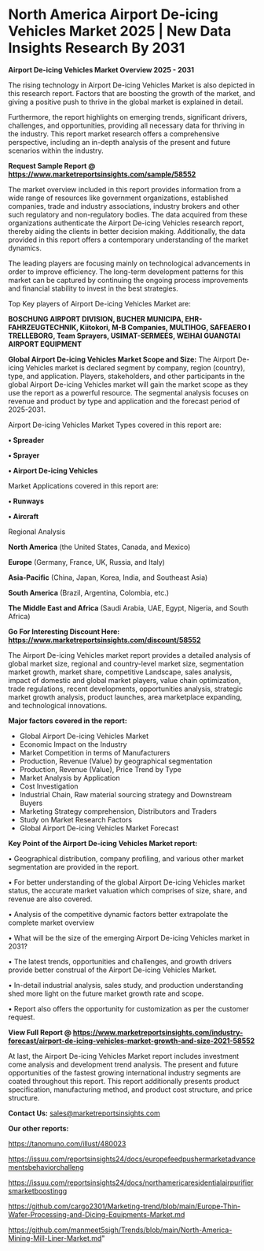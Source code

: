 # North America Airport De-icing Vehicles Market 2025 | New Data Insights Research By 2031

<Strong> Airport De-icing Vehicles Market Overview 2025 - 2031</strong>

The rising technology in Airport De-icing Vehicles Market is also depicted in this research report. Factors that are boosting the growth of the market, and giving a positive push to thrive in the global market is explained in detail.

Furthermore, the report highlights on emerging trends, significant drivers, challenges, and opportunities, providing all necessary data for thriving in the industry. This report market research offers a comprehensive perspective, including an in-depth analysis of the present and future scenarios within the industry.

<strong>Request Sample Report @ <a href=https://www.marketreportsinsights.com/sample/58552>https://www.marketreportsinsights.com/sample/58552</a></strong>

The market overview included in this report provides information from a wide range of resources like government organizations, established companies, trade and industry associations, industry brokers and other such regulatory and non-regulatory bodies. The data acquired from these organizations authenticate the Airport De-icing Vehicles research report, thereby aiding the clients in better decision making. Additionally, the data provided in this report offers a contemporary understanding of the market dynamics.

The leading players are focusing mainly on technological advancements in order to improve efficiency. The long-term development patterns for this market can be captured by continuing the ongoing process improvements and financial stability to invest in the best strategies.

Top Key players of Airport De-icing Vehicles Market are:

<strong>BOSCHUNG AIRPORT DIVISION, BUCHER MUNICIPA, EHR-FAHRZEUGTECHNIK, Kiitokori, M-B Companies, MULTIHOG, SAFEAERO I TRELLEBORG, Team Sprayers, USIMAT-SERMEES, WEIHAI GUANGTAI AIRPORT EQUIPMENT</strong>

<strong><b>Global Airport De-icing Vehicles Market Scope and Size:</b></strong>
The Airport De-icing Vehicles market is declared segment by company, region (country), type, and application. Players, stakeholders, and other participants in the global Airport De-icing Vehicles market will gain the market scope as they use the report as a powerful resource. The segmental analysis focuses on revenue and product by type and application and the forecast period of 2025-2031.

Airport De-icing Vehicles Market Types covered in this report are:

<strong>• Spreader

• Sprayer

• Airport De-icing Vehicles</strong>

Market Applications covered in this report are:

<strong>• Runways

• Aircraft</strong> 

Regional Analysis

<strong>North America</strong> (the United States, Canada, and Mexico)

<strong>Europe</strong> (Germany, France, UK, Russia, and Italy)

<strong>Asia-Pacific</strong> (China, Japan, Korea, India, and Southeast Asia)

<strong>South America</strong> (Brazil, Argentina, Colombia, etc.)

<strong>The Middle East and Africa</strong> (Saudi Arabia, UAE, Egypt, Nigeria, and South Africa)

<strong>Go For Interesting Discount Here: <a href=https://www.marketreportsinsights.com/discount/58552>https://www.marketreportsinsights.com/discount/58552</a></strong>

The Airport De-icing Vehicles market report provides a detailed analysis of global market size, regional and country-level market size, segmentation market growth, market share, competitive Landscape, sales analysis, impact of domestic and global market players, value chain optimization, trade regulations, recent developments, opportunities analysis, strategic market growth analysis, product launches, area marketplace expanding, and technological innovations.

<strong><b>Major factors covered in the report:</b></strong>
<ul>
  <li>Global Airport De-icing Vehicles Market </li>
  <li>Economic Impact on the Industry</li>
  <li>Market Competition in terms of Manufacturers</li>
  <li>Production, Revenue (Value) by geographical segmentation</li>
  <li>Production, Revenue (Value), Price Trend by Type</li>
  <li>Market Analysis by Application</li>
  <li>Cost Investigation</li>
  <li>Industrial Chain, Raw material sourcing strategy and Downstream Buyers</li>
  <li>Marketing Strategy comprehension, Distributors and Traders</li>
  <li>Study on Market Research Factors</li>
  <li>Global Airport De-icing Vehicles Market Forecast</li>
</ul>

<strong><b>Key Point of the Airport De-icing Vehicles Market report:</b></strong>

• Geographical distribution, company profiling, and various other market segmentation are provided in the report.

• For better understanding of the global Airport De-icing Vehicles market status, the accurate market valuation which comprises of size, share, and revenue are also covered.

• Analysis of the competitive dynamic factors better extrapolate the complete market overview

• What will be the size of the emerging Airport De-icing Vehicles market in 2031?

• The latest trends, opportunities and challenges, and growth drivers provide better construal of the Airport De-icing Vehicles Market.

• In-detail industrial analysis, sales study, and production understanding shed more light on the future market growth rate and scope.

• Report also offers the opportunity for customization as per the customer request.

<strong><b>View Full Report @ <a href=https://www.marketreportsinsights.com/industry-forecast/airport-de-icing-vehicles-market-growth-and-size-2021-58552>https://www.marketreportsinsights.com/industry-forecast/airport-de-icing-vehicles-market-growth-and-size-2021-58552</a></b></strong>


At last, the Airport De-icing Vehicles Market report includes investment come analysis and development trend analysis. The present and future opportunities of the fastest growing international industry segments are coated throughout this report. This report additionally presents product specification, manufacturing method, and product cost structure, and price structure.

<strong>Contact Us:</strong>
sales@marketreportsinsights.com

<strong>Our other reports:</strong>

<a href=https://tanomuno.com/illust/480023>https://tanomuno.com/illust/480023</a>

<a href=https://issuu.com/reportsinsights24/docs/europefeedpushermarketadvancementsbehaviorchalleng>https://issuu.com/reportsinsights24/docs/europefeedpushermarketadvancementsbehaviorchalleng</a>

<a href=https://issuu.com/reportsinsights24/docs/northamericaresidentialairpurifiersmarketboostingg>https://issuu.com/reportsinsights24/docs/northamericaresidentialairpurifiersmarketboostingg</a>

<a href=https://github.com/cargo2301/Marketing-trend/blob/main/Europe-Thin-Wafer-Processing-and-Dicing-Equipments-Market.md>https://github.com/cargo2301/Marketing-trend/blob/main/Europe-Thin-Wafer-Processing-and-Dicing-Equipments-Market.md</a>

<a href=https://github.com/manmeet5sigh/Trends/blob/main/North-America-Mining-Mill-Liner-Market.md>https://github.com/manmeet5sigh/Trends/blob/main/North-America-Mining-Mill-Liner-Market.md</a>"
